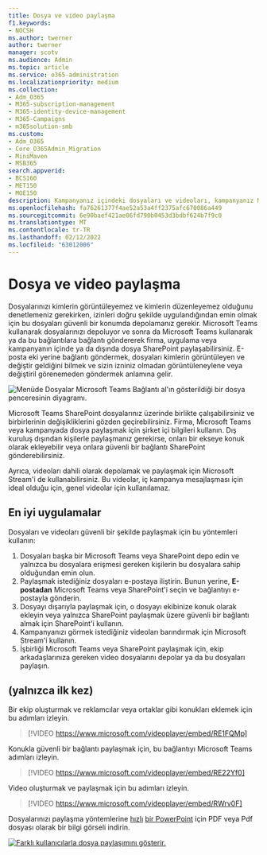 ```yaml
---
title: Dosya ve video paylaşma
f1.keywords:
- NOCSH
ms.author: twerner
author: twerner
manager: scotv
ms.audience: Admin
ms.topic: article
ms.service: o365-administration
ms.localizationpriority: medium
ms.collection:
- Adm_O365
- M365-subscription-management
- M365-identity-device-management
- M365-Campaigns
- m365solution-smb
ms.custom:
- Adm_O365
- Core_O365Admin_Migration
- MiniMaven
- MSB365
search.appverid:
- BCS160
- MET150
- MOE150
description: Kampanyanız içindeki dosyaları ve videoları, kampanyanız Microsoft Teams ve SharePoint.
ms.openlocfilehash: fa76261377f4ae52a53a4ff2375afc670086a449
ms.sourcegitcommit: 6e90baef421ae06fd790b0453d3bdbf624b7f9c0
ms.translationtype: MT
ms.contentlocale: tr-TR
ms.lasthandoff: 02/12/2022
ms.locfileid: "63012006"
---
```

# <a name="share-files-and-videos"></a>Dosya ve video paylaşma

Dosyalarınızı kimlerin görüntüleyemez ve kimlerin düzenleyemez olduğunu denetlemeniz gerekirken, izinleri doğru şekilde uygulandığından emin olmak için bu dosyaları güvenli bir konumda depolamanız gerekir. Microsoft Teams kullanarak dosyalarınızı depoluyor ve sonra da Microsoft Teams kullanarak ya da bu bağlantılara bağlantı göndererek firma, uygulama veya kampanyanın içinde ya da dışında dosya SharePoint paylaşabilirsiniz. E-posta eki yerine bağlantı göndermek, dosyaları kimlerin görüntüleyen ve değiştir geldiğini bilmek ve sizin izniniz olmadan görüntüleneylene veya değiştiril görenemeden göndermek anlamına gelir.

![Menüde Dosyalar Microsoft Teams Bağlantı al'ın gösterildiği bir dosya penceresinin diyagramı.](../media/m365-democracy-teams-sharefiles.png)

Microsoft Teams SharePoint dosyalarınız üzerinde birlikte çalışabilirsiniz ve birbirlerinin değişikliklerini gözden geçirebilirsiniz. Firma, Microsoft Teams veya kampanyada dosya paylaşmak için şirket içi bilgileri kullanın. Dış kuruluş dışından kişilerle paylaşmanız gerekirse, onları bir ekseye konuk olarak ekleyebilir veya onlara güvenli bir bağlantı SharePoint gönderebilirsiniz.

Ayrıca, videoları dahili olarak depolamak ve paylaşmak için Microsoft Stream'i de kullanabilirsiniz. Bu videolar, iç kampanya mesajlaşması için ideal olduğu için, genel videolar için kullanılamaz.

## <a name="best-practices"></a>En iyi uygulamalar

Dosyaları ve videoları güvenli bir şekilde paylaşmak için bu yöntemleri kullanın:

1. Dosyaları başka bir Microsoft Teams veya SharePoint depo edin ve yalnızca bu dosyalara erişmesi gereken kişilerin bu dosyalara sahip olduğundan emin olun.
2. Paylaşmak istediğiniz dosyaları e-postaya iliştirin. Bunun yerine, **E-postadan** Microsoft Teams veya SharePoint'i seçin ve bağlantıyı e-postayla gönderin.
3. Dosyayı dışarıyla paylaşmak için, o dosyayı ekibinize konuk olarak ekleyin veya yalnızca SharePoint paylaşmak üzere güvenli bir bağlantı almak için SharePoint'i kullanın.
4. Kampanyanızı görmek istediğiniz videoları barındırmak için Microsoft Stream'i kullanın.
5. İşbirliği Microsoft Teams veya SharePoint paylaşmak için, ekip arkadaşlarınıza gereken video dosyalarını depolar ya da bu dosyaları paylaşın.

## <a name="set-up"></a>(yalnızca ilk kez)

Bir ekip oluşturmak ve reklamcılar veya ortaklar gibi konukları eklemek için bu adımları izleyin.

> [!VIDEO https://www.microsoft.com/videoplayer/embed/RE1FQMp]

Konukla güvenli bir bağlantı paylaşmak için, bu bağlantıyı Microsoft Teams adımları izleyin.

> [!VIDEO https://www.microsoft.com/videoplayer/embed/RE22Yf0]

Video oluşturmak ve paylaşmak için bu adımları izleyin.

> [!VIDEO https://www.microsoft.com/videoplayer/embed/RWrv0F]

Dosyalarınızı paylaşma yöntemlerine [hızlı](https://go.microsoft.com/fwlink/?linkid=2079435) [bir PowerPoint](https://go.microsoft.com/fwlink/?linkid=2079438) için PDF veya Pdf dosyası olarak bir bilgi görseli indirin.

[![Farklı kullanıcılarla dosya paylaşımını gösterir.](../media/ShareYourfiles-thumb-358x201.png)](https://go.microsoft.com/fwlink/?linkid=2079435)

